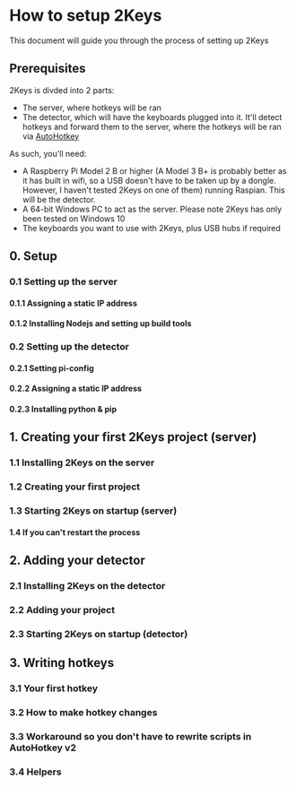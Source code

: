 # How to setup 2Keys
This document will guide you through the process of setting up 2Keys

## Prerequisites
2Keys is divded into 2 parts:

- The server, where hotkeys will be ran
- The detector, which will have the keyboards plugged into it.  It'll detect hotkeys and forward them to the server, where the hotkeys will be ran via [AutoHotkey](https://www.autohotkey.com/)

As such, you'll need:
- A Raspberry Pi Model 2 B or higher (A Model 3 B+ is probably better as it has built in wifi, so a USB doesn't have to be taken up by a dongle.  However, I haven't tested 2Keys on one of them) running Raspian.  This will be the detector.
- A 64-bit Windows PC to act as the server.  Please note 2Keys has only been tested on Windows 10
- The keyboards you want to use with 2Keys, plus USB hubs if required

## 0. Setup
### 0.1 Setting up the server
#### 0.1.1 Assigning a static IP address
#### 0.1.2 Installing Nodejs and setting up build tools 
### 0.2 Setting up the detector
#### 0.2.1 Setting pi-config
#### 0.2.2 Assigning a static IP address
#### 0.2.3 Installing python & pip
## 1. Creating your first 2Keys project (server)
### 1.1 Installing 2Keys on the server
### 1.2 Creating your first project
### 1.3 Starting 2Keys on startup (server)
#### 1.4 If you can't restart the process
## 2. Adding your detector
### 2.1 Installing 2Keys on the detector
### 2.2 Adding your project
### 2.3 Starting 2Keys on startup (detector)
## 3. Writing hotkeys
### 3.1 Your first hotkey
### 3.2 How to make hotkey changes
### 3.3 Workaround so you don't have to rewrite scripts in AutoHotkey v2
### 3.4 Helpers
